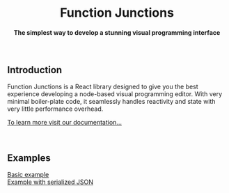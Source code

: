 
<h1 align="center">Function Junctions</h1>
<h4 align="center">The simplest way to develop a stunning visual programming interface</h4>

<br />
<h2>Introduction</h2>
Function Junctions is a React library designed to give you the best experience
developing a node-based visual programming editor. With very minimal boiler-plate code,
it seamlessly handles reactivity and state with very little performance overhead.

<br />

[To learn more visit our documentation...](https://stellar-acrylic-da8.notion.site/0c4b503abdf34d9cbf3b14a9b6869aa3?v=7f7204735ea046319417b01638e23fe4&pvs=4)

<br />

<h2>Examples</h2>

[Basic example](https://stackblitz.com/edit/fjs-basic?file=src%2FApp.svelte)
<br />
[Example with serialized JSON](https://stackblitz.com/edit/fjs-json?file=src%2FApp.svelte)
